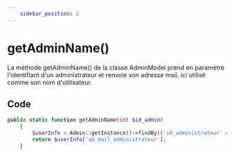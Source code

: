 ```yaml
---
    sidebar_position: 2
---
```


# getAdminName()

La méthode getAdminName() de la classe AdminModel prend en paramètre l'identifiant d'un administrateur et renvoie son adresse mail, ici utilisé comme son nom d'utilisateur.

## Code

```php title="AdminModel.php"
public static function getAdminName(int $id_admin)
    {
        $userInfo = Admin::getInstance()->findBy(['id_administrateur' => $id_admin])[0];
        return $userInfo['ad_mail_administrateur'];
    }
```